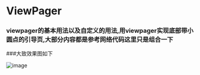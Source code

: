 # ViewPager
### viewpager的基本用法以及自定义的用法,用viewpager实现底部带小圆点的引导页,大部分内容都是参考网络代码这里只是组合一下
###大致效果图如下  

![image](https://github.com/leon5458/ViewPager/blob/master/img/viewpager.gif)  
